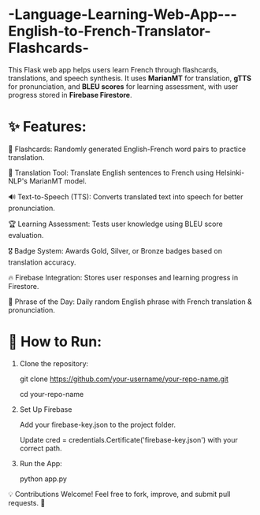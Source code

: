 # -Language-Learning-Web-App---English-to-French-Translator-Flashcards-
This Flask web app helps users learn French through flashcards, translations, and speech synthesis. It uses **MarianMT** for translation, **gTTS** for pronunciation, and **BLEU scores** for learning assessment, with user progress stored in **Firebase Firestore**.
# ✨ Features:

  📖 Flashcards: Randomly generated English-French word pairs to practice translation.

  📝 Translation Tool: Translate English sentences to French using Helsinki-NLP's MarianMT model.

  🔊 Text-to-Speech (TTS): Converts translated text into speech for better pronunciation.

  🏆 Learning Assessment: Tests user knowledge using BLEU score evaluation.

  🎖️ Badge System: Awards Gold, Silver, or Bronze badges based on translation accuracy.

  🔥 Firebase Integration: Stores user responses and learning progress in Firestore.

  📅 Phrase of the Day: Daily random English phrase with French translation & pronunciation.

# 🚀 How to Run:

1. Clone the repository:
   
   git clone https://github.com/your-username/your-repo-name.git

   cd your-repo-name
   
2. Set Up Firebase
   
   Add your firebase-key.json to the project folder.

   Update cred = credentials.Certificate('firebase-key.json') with your correct path.

3. Run the App:
   
   python app.py

💡 Contributions Welcome! Feel free to fork, improve, and submit pull requests. 🚀
